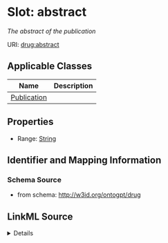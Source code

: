 # Slot: abstract
_The abstract of the publication_


URI: [drug:abstract](http://w3id.org/ontogpt/drug/abstract)



<!-- no inheritance hierarchy -->




## Applicable Classes

| Name | Description |
| --- | --- |
[Publication](Publication.md) | 






## Properties

* Range: [String](String.md)







## Identifier and Mapping Information







### Schema Source


* from schema: http://w3id.org/ontogpt/drug




## LinkML Source

<details>
```yaml
name: abstract
description: The abstract of the publication
from_schema: http://w3id.org/ontogpt/drug
rank: 1000
alias: abstract
owner: Publication
domain_of:
- Publication
range: string

```
</details>